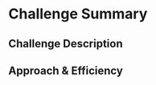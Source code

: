 # Challenge Summary
<!--created an int to count the length of the node  -->
<!--for loop to access the last node and using the length we can approach the k value -->
## Challenge Description
<!--The challenge was how to figure out to count from the end of the node -->
## Approach & Efficiency
<!-- by calculating the using the count method and the k value, we were be able to solve the problem -->
